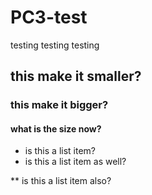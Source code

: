 # PC3-test

testing testing testing

## this make it smaller?

### this make it bigger?

#### what is the size now?


* is this a list item?
* is this a list item as well?

** is this a list item also?
